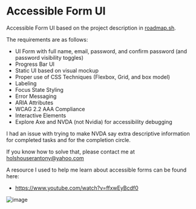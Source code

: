 # Accessible Form UI

Accessible Form UI based on the project description in <a href="https://roadmap.sh/projects/accessible-form-ui" target="_blank">roadmap.sh</a>.

The requirements are as follows:
- UI Form with full name, email, password, and confirm password (and password visibility toggles)
- Progress Bar UI
- Static UI based on visual mockup
- Proper use of CSS Techniques (Flexbox, Grid, and box model)
- Labeling
- Focus State Styling
- Error Messaging
- ARIA Attributes
- WCAG 2.2 AAA Compliance
- Interactive Elements
- Explore Axe and NVDA (not Nvidia) for accessibility debugging

I had an issue with trying to make NVDA say extra descriptive information for completed tasks and for the completion circle.

If you know how to solve that, please contact me at <a href="mailto:holshouserantony@yahoo.com">holshouserantony@yahoo.com</a>

A resource I used to help me learn about accessible forms can be found here:
- https://www.youtube.com/watch?v=ffxwEyBcdf0

![image](https://github.com/user-attachments/assets/4ec8812a-bb76-4026-b5ca-f2002926ee8a)
